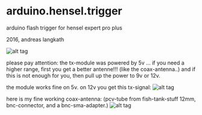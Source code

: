 # arduino.hensel.trigger
arduino flash trigger for hensel expert pro plus

2016, andreas langkath

![alt tag](https://cloud.githubusercontent.com/assets/15942333/12221379/37c520f0-b799-11e5-8bb1-97a4989d8d03.jpg)

please pay attention:
the tx-module was powered by 5v ...
if you need a higher range, first you get a better antenne!!! (like the coax-antenna..)  and if this
is not enough for you, then pull up the power to 9v or 12v.

the module works fine on 5v.
on 12v you get this tx-signal:
![alt tag](https://cloud.githubusercontent.com/assets/15942333/12221381/45dbb780-b799-11e5-822c-d0cbb9177bf5.jpg)

here is my fine working coax-antenna:
(pcv-tube from fish-tank-stuff 12mm, bnc-connector, and a bnc-sma-adapter.)
![alt tag](https://cloud.githubusercontent.com/assets/15942333/12221383/4e00ffc4-b799-11e5-81c3-7ebefe487f05.jpg)
